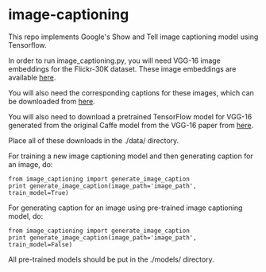 # image-captioning

This repo implements Google's Show and Tell image captioning model using Tensorflow.

In order to run image_captioning.py, you will need VGG-16 image embeddings for the Flickr-30K dataset. These image embeddings are available [here](https://drive.google.com/file/d/0B5o40yxdA9PqTnJuWGVkcFlqcG8/view?usp=sharing).

You will also need the corresponding captions for these images, which can be downloaded from [here](https://drive.google.com/file/d/0B2vTU3h54lTydXFjSVM5T2t4WmM/view?usp=sharing).

You will also need to download a pretrained TensorFlow model for VGG-16 generated from the original Caffe model from the VGG-16 paper from [here](https://drive.google.com/file/d/0B2vTU3h54lTyaDczbFhsZFpsUGs/view?usp=sharing).

Place all of these downloads in the ./data/ directory.

For training a new image captioning model and then generating caption for an image, do:

	from image_captioning import generate_image_caption
	print generate_image_caption(image_path='image_path', train_model=True)

For generating caption for an image using pre-trained image captioning model, do:

	from image_captioning import generate_image_caption
	print generate_image_caption(image_path='image_path', train_model=False)

All pre-trained models should be put in the ./models/ directory.
